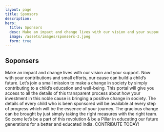 ```yaml
---
layout: page
title: Sponsors
description:
hero:
  title: Sponsors
  desc: Make an impact and change lives with our vision and your support.
  image: /assets/images/sponsers-3.jpeg
  form: true
---
```


## Soponsers

Make an impact and change lives with our vision and your support. Now with your contributions and small efforts, our cause can build a child’s future. Let’s join a small mission to make a change in society by simply contributing to a child’s education and well-being. This portal will give you access to all the details of this transparent process about how your investment in this noble cause is bringing a positive change in society. The details of every child who is been sponsored will be available at every step of progress which will be the essence of your journey. The gracious change can be brought by just simply taking the right measures with the right team. So come let’s be a part of this revolution & be a Pillar in educating our future generations for a better and educated India. CONTRIBUTE TODAY!
